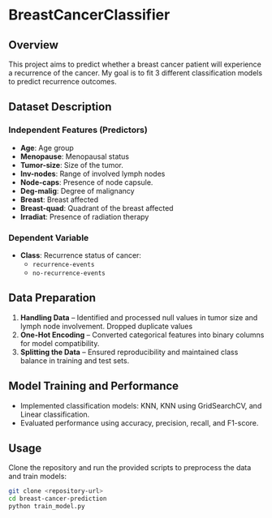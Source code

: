 # BreastCancerClassifier

## Overview  
This project aims to predict whether a breast cancer patient will experience a recurrence of the cancer. My goal is to fit 3 different classification models to predict recurrence outcomes. 

## Dataset Description  
### Independent Features (Predictors)  
- **Age**: Age group
- **Menopause**: Menopausal status
- **Tumor-size**: Size of the tumor.  
- **Inv-nodes**: Range of involved lymph nodes  
- **Node-caps**: Presence of node capsule.  
- **Deg-malig**: Degree of malignancy
- **Breast**: Breast affected
- **Breast-quad**: Quadrant of the breast affected
- **Irradiat**: Presence of radiation therapy 

### Dependent Variable 
- **Class**: Recurrence status of cancer:  
  - `recurrence-events`
  - `no-recurrence-events` 

## Data Preparation  
1. **Handling Data** – Identified and processed null values in tumor size and lymph node involvement. Dropped duplicate values
2. **One-Hot Encoding** – Converted categorical features into binary columns for model compatibility.  
3. **Splitting the Data** – Ensured reproducibility and maintained class balance in training and test sets.  

## Model Training and Performance 
- Implemented classification models: KNN, KNN using GridSearchCV, and Linear classification.  
- Evaluated performance using accuracy, precision, recall, and F1-score.  


## Usage  
Clone the repository and run the provided scripts to preprocess the data and train models:  
```bash
git clone <repository-url>
cd breast-cancer-prediction
python train_model.py
